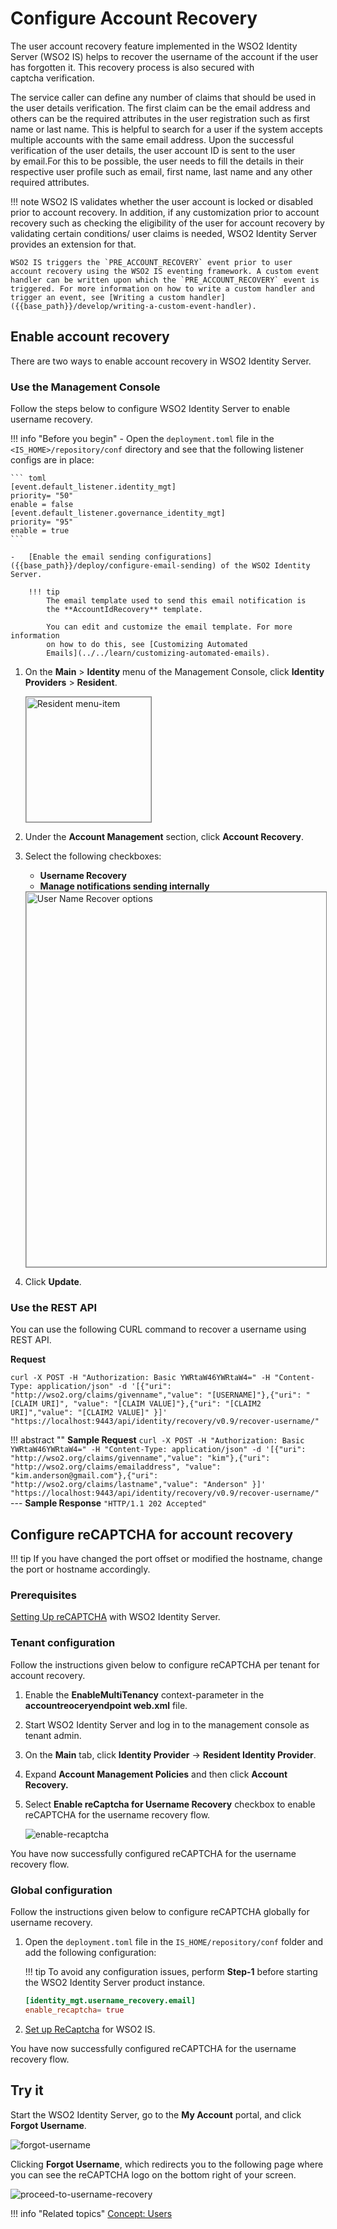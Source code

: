 # Configure Account Recovery

The user account recovery feature implemented in the WSO2 Identity
Server (WSO2 IS) helps to recover the username of the account if the user has
forgotten it. This recovery process is also secured with
captcha verification.

The service caller can define any number of claims that should be used
in the user details verification. The first claim can be the email
address and others can be the required attributes in the user
registration such as first name or last name. This is helpful to search
for a user if the system accepts multiple accounts with the same email
address. Upon the successful verification of the user details, the user
account ID is sent to the user by email.For this to be possible, the
user needs to fill the details in their respective user profile such as
email, first name, last name and any other required attributes.

!!! note
	WSO2 IS validates whether the user account is locked or disabled prior to account recovery. In addition, if any customization prior to account recovery such as checking the eligibility of the user for account recovery by validating certain conditions/ user claims is needed, WSO2 Identity Server provides an extension for that.

	WSO2 IS triggers the `PRE_ACCOUNT_RECOVERY` event prior to user account recovery using the WSO2 IS eventing framework. A custom event handler can be written upon which the `PRE_ACCOUNT_RECOVERY` event is triggered. For more information on how to write a custom handler and trigger an event, see [Writing a custom handler]({{base_path}}/develop/writing-a-custom-event-handler).

## Enable account recovery

There are two ways to enable account recovery in WSO2 Identity Server.

### Use the Management Console

Follow the steps below to configure WSO2 Identity Server to enable username recovery.

!!! info "Before you begin"
    -   Open the `deployment.toml` file in the `<IS_HOME>/repository/conf` directory and see that the following listener configs are in place:

    ``` toml
    [event.default_listener.identity_mgt]
    priority= "50"
    enable = false
    [event.default_listener.governance_identity_mgt]
    priority= "95"
    enable = true
    ```

    -   [Enable the email sending configurations]({{base_path}}/deploy/configure-email-sending) of the WSO2 Identity Server.

        !!! tip
            The email template used to send this email notification is
            the **AccountIdRecovery** template.
        
            You can edit and customize the email template. For more information
            on how to do this, see [Customizing Automated
            Emails](../../learn/customizing-automated-emails).

1.	On the **Main** > **Identity** menu of the Management Console, click **Identity Providers** > **Resident**.

	<img src="{{base_path}}/assets/img/fragments/resident-menu-item.png" alt="Resident menu-item" width="200" style="border:1px solid grey">  

2.	Under the **Account Management** section, click **Account Recovery**.	

3.	Select the following checkboxes:
	-	**Username Recovery**
	-	**Manage notifications sending internally**

	<img src="{{base_path}}/assets/img/fragments/user-name-recovery-options.png" alt="User Name Recover options" width="600" style="border:1px solid grey">  	

4.	Click **Update**. 

### Use the REST API

You can use the following CURL command to recover a username using REST API.

**Request**

```curl
curl -X POST -H "Authorization: Basic YWRtaW46YWRtaW4=" -H "Content-Type: application/json" -d '[{"uri": "http://wso2.org/claims/givenname","value": "[USERNAME]"},{"uri": "[CLAIM URI]", "value": "[CLAIM VALUE]"},{"uri": "[CLAIM2 URI]","value": "[CLAIM2 VALUE]" }]' "https://localhost:9443/api/identity/recovery/v0.9/recover-username/"
```

!!! abstract ""
    **Sample Request**
    ```curl -X POST -H "Authorization: Basic YWRtaW46YWRtaW4=" -H "Content-Type: application/json" -d '[{"uri": "http://wso2.org/claims/givenname","value": "kim"},{"uri": "http://wso2.org/claims/emailaddress", "value": "kim.anderson@gmail.com"},{"uri": "http://wso2.org/claims/lastname","value": "Anderson" }]' "https://localhost:9443/api/identity/recovery/v0.9/recover-username/"```
    ---
    **Sample Response**
    ```"HTTP/1.1 202 Accepted"```

## Configure reCAPTCHA for account recovery

!!! tip
    If you have changed the port offset or modified the hostname, change the port or hostname accordingly.

### Prerequisites

[Setting Up reCAPTCHA]({{base_path}}/deploy/configure-recaptcha.md) with WSO2 Identity Server.
### Tenant configuration

Follow the instructions given below to configure reCAPTCHA per tenant for account recovery. 

1. Enable the **EnableMultiTenancy** context-parameter in the **accountreoceryendpoint web.xml** file.
2. Start WSO2 Identity Server and log in to the management console as tenant admin.
3. On the **Main** tab, click **Identity Provider** → **Resident Identity Provider**.
4. Expand **Account Management Policies** and then click **Account Recovery.**
5. Select **Enable reCaptcha for Username Recovery** checkbox to enable reCAPTCHA for the username recovery flow.

    ![enable-recaptcha]({{base_path}}/assets/img/using-wso2-identity-server/enable-recaptcha.png)

You have now successfully configured reCAPTCHA for the username recovery flow.

### Global configuration

Follow the instructions given below to configure reCAPTCHA globally for username recovery.  

1. Open the `deployment.toml` file in the `IS_HOME/repository/conf` folder and add the following configuration:

    !!! tip
        To avoid any configuration issues, perform **Step-1** before starting the WSO2 Identity Server product instance.

    ``` toml
    [identity_mgt.username_recovery.email] 
    enable_recaptcha= true
    ```

2. [Set up ReCaptcha]({{base_path}}/guides/identity-lifecycles/configure-recaptcha-for-self-registration) for WSO2 IS.

You have now successfully configured reCAPTCHA for the username recovery flow.

## Try it

Start the WSO2 Identity Server, go to the **My Account** portal, and click **Forgot Username**.

![forgot-username]({{base_path}}/assets/img/using-wso2-identity-server/register-now-option.png)

Clicking **Forgot Username**, which redirects you to the following page where you can see the reCAPTCHA logo on the bottom right of your screen.

![proceed-to-username-recovery]({{base_path}}/assets/img/using-wso2-identity-server/recaptcha-for-username-recovery.png)

!!! info "Related topics"
    [Concept: Users]({{base_path}}/references/concepts/user-management/users/)


